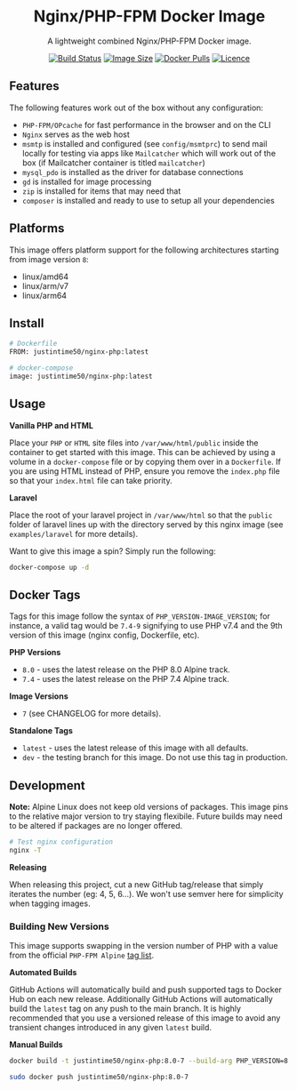 <div align="center">

# Nginx/PHP-FPM Docker Image

A lightweight combined Nginx/PHP-FPM Docker image.

[![Build Status](https://github.com/Justintime50/nginx-php-docker/workflows/build/badge.svg)](https://github.com/Justintime50/nginx-php-docker/actions)
[![Image Size](https://img.shields.io/docker/image-size/justintime50/nginx-php)](https://hub.docker.com/repository/docker/justintime50/nginx-php)
[![Docker Pulls](https://img.shields.io/docker/pulls/justintime50/nginx-php)](https://hub.docker.com/repository/docker/justintime50/nginx-php)
[![Licence](https://img.shields.io/github/license/justintime50/nginx-php-docker)](LICENSE)

</div>

## Features

The following features work out of the box without any configuration:

* `PHP-FPM/OPcache` for fast performance in the browser and on the CLI
* `Nginx` serves as the web host
* `msmtp` is installed and configured (see `config/msmtprc`) to send mail locally for testing via apps like `Mailcatcher` which will work out of the box (if Mailcatcher container is titled `mailcatcher`) 
* `mysql_pdo` is installed as the driver for database connections
* `gd` is installed for image processing
* `zip` is installed for items that may need that
* `composer` is installed and ready to use to setup all your dependencies

## Platforms

This image offers platform support for the following architectures starting from image version `8`:

* linux/amd64
* linux/arm/v7
* linux/arm64

## Install

```bash
# Dockerfile
FROM: justintime50/nginx-php:latest

# docker-compose
image: justintime50/nginx-php:latest
```

## Usage

**Vanilla PHP and HTML**

Place your `PHP` or `HTML` site files into `/var/www/html/public` inside the container to get started with this image. This can be achieved by using a volume in a `docker-compose` file or by copying them over in a `Dockerfile`. If you are using HTML instead of PHP, ensure you remove the `index.php` file so that your `index.html` file can take priority.

**Laravel**

Place the root of your laravel project in `/var/www/html` so that the `public` folder of laravel lines up with the directory served by this nginx image (see `examples/laravel` for more details).

Want to give this image a spin? Simply run the following:

```bash
docker-compose up -d
```

## Docker Tags

Tags for this image follow the syntax of `PHP_VERSION-IMAGE_VERSION`; for instance, a valid tag would be `7.4-9` signifying to use PHP v7.4 and the 9th version of this image (nginx config, Dockerfile, etc).

**PHP Versions**
- `8.0` - uses the latest release on the PHP 8.0 Alpine track.
- `7.4` - uses the latest release on the PHP 7.4 Alpine track.

**Image Versions**
- `7` (see CHANGELOG for more details).

**Standalone Tags**
- `latest` - uses the latest release of this image with all defaults.
- `dev` - the testing branch for this image. Do not use this tag in production.

## Development

**Note:** Alpine Linux does not keep old versions of packages. This image pins to the relative major version to try staying flexibile. Future builds may need to be altered if packages are no longer offered.

```bash
# Test nginx configuration
nginx -T
```

**Releasing**

When releasing this project, cut a new GitHub tag/release that simply iterates the number (eg: 4, 5, 6...). We won't use semver here for simplicity when tagging images.

### Building New Versions

This image supports swapping in the version number of PHP with a value from the official `PHP-FPM Alpine` [tag list](https://hub.docker.com/_/php).

**Automated Builds**

GitHub Actions will automatically build and push supported tags to Docker Hub on each new release. Additionally GitHub Actions will automatically build the `latest` tag on any push to the main branch. It is highly recommended that you use a versioned release of this image to avoid any transient changes introduced in any given `latest` build.

**Manual Builds**

```bash
docker build -t justintime50/nginx-php:8.0-7 --build-arg PHP_VERSION=8.0 .

sudo docker push justintime50/nginx-php:8.0-7
```
